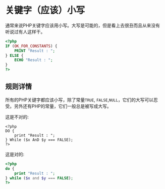 <!-- 优良实践 -->
# 关键字（应该）小写

通常来说PHP关键字应该用小写。大写是可能的，但是看上去很丑而且从来没有听说过有人这样干。

```php
<?php
IF (OK_FOR_CONSTANTS) {
	PRINT "Result : ";
} ELSE {
	ECHO "Result : ";
}
?>
```

## 规则详情

所有的PHP关键字都应该小写，除了常量`TRUE`, `FALSE`,`NULL`，它们的大写可以忍受。另外还有PHP的常量，它们一般总是被写成大写。

这是不对的: 

```
<?php
DO {
	print "Result : ";
} While ($x AnD $y === FALSE);
?>
```

这是对的: 

```php
<?php
do {
	print "Result : ";
} while ($x and $y === FALSE);
?>
```


<!--
## 什么时候不要用它
永远


## 进一步阅读 
-->
